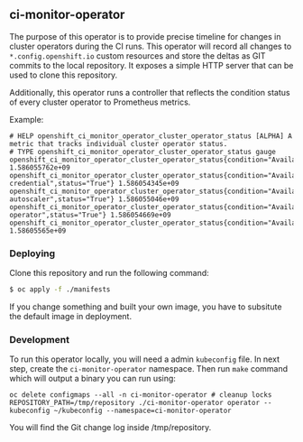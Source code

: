## ci-monitor-operator

The purpose of this operator is to provide precise timeline for changes in cluster operators during the CI runs.
This operator will record all changes to `*.config.openshift.io` custom resources and store the deltas as GIT commits
to the local repository. It exposes a simple HTTP server that can be used to clone this repository.

Additionally, this operator runs a controller that reflects the condition status of every cluster operator to Prometheus
metrics. 

Example:

```
# HELP openshift_ci_monitor_operator_cluster_operator_status [ALPHA] A metric that tracks individual cluster operator status.
# TYPE openshift_ci_monitor_operator_cluster_operator_status gauge
openshift_ci_monitor_operator_cluster_operator_status{condition="Available",name="authentication",status="True"} 1.586055762e+09
openshift_ci_monitor_operator_cluster_operator_status{condition="Available",name="cloud-credential",status="True"} 1.586054345e+09
openshift_ci_monitor_operator_cluster_operator_status{condition="Available",name="cluster-autoscaler",status="True"} 1.586055046e+09
openshift_ci_monitor_operator_cluster_operator_status{condition="Available",name="config-operator",status="True"} 1.586054669e+09
openshift_ci_monitor_operator_cluster_operator_status{condition="Available",name="console",status="True"} 1.58605565e+09
```

### Deploying

Clone this repository and run the following command:

```bash
$ oc apply -f ./manifests
```

If you change something and built your own image, you have to subsitute the default image in deployment.

### Development

To run this operator locally, you will need a admin `kubeconfig` file. In next step, create the `ci-monitor-operator` namespace.
Then run `make` command which will output a binary you can run using:

```shell script
oc delete configmaps --all -n ci-monitor-operator # cleanup locks
REPOSITORY_PATH=/tmp/repository ./ci-monitor-operator operator --kubeconfig ~/kubeconfig --namespace=ci-monitor-operator
```

You will find the Git change log inside /tmp/repository.

